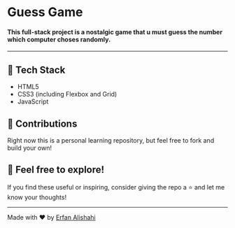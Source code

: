 # Guess Game
 #### This full-stack project is a nostalgic game that u must guess the number which computer choses randomly.
 ---
 ## 🔧 Tech Stack

- HTML5  
- CSS3 (including Flexbox and Grid)  
- JavaScript
## 🤝 Contributions

Right now this is a personal learning repository, but feel free to fork and build your own!
## 🌟 Feel free to explore!

If you find these useful or inspiring, consider giving the repo a ⭐ and let me know your thoughts!

---

Made with ❤️ by [Erfan Alishahi](https://github.com/Erfan-Alishahi)

